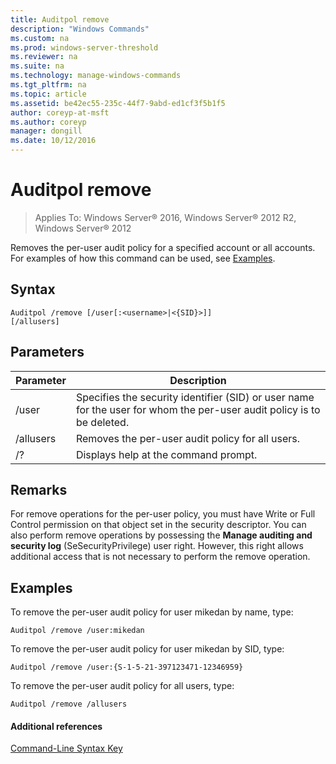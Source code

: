 ```yaml
---
title: Auditpol remove
description: "Windows Commands"
ms.custom: na
ms.prod: windows-server-threshold
ms.reviewer: na
ms.suite: na
ms.technology: manage-windows-commands
ms.tgt_pltfrm: na
ms.topic: article
ms.assetid: be42ec55-235c-44f7-9abd-ed1cf3f5b1f5
author: coreyp-at-msft
ms.author: coreyp
manager: dongill
ms.date: 10/12/2016
---
```


# Auditpol remove

>Applies To: Windows Server&reg; 2016, Windows Server&reg; 2012 R2, Windows Server&reg; 2012

Removes the per-user audit policy for a specified account or all accounts.
For examples of how this command can be used, see [Examples](#BKMK_examples).
## Syntax
```
Auditpol /remove [/user[:<username>|<{SID}>]]
[/allusers]
```
## Parameters
|Parameter|Description|
|-------------|---------------|
|/user|Specifies the security identifier (SID) or user name for the user for whom the per-user audit policy is to be deleted.|
|/allusers|Removes the per-user audit policy for all users.|
|/?|Displays help at the command prompt.|
## Remarks
For remove operations for the per-user policy, you must have Write or Full Control permission on that object set in the security descriptor. You can also perform remove operations by possessing the **Manage auditing and security log** (SeSecurityPrivilege) user right. However, this right allows additional access that is not necessary to perform the remove operation.
## <a name="BKMK_examples"></a>Examples
To remove the per-user audit policy for user mikedan by name, type:
```
Auditpol /remove /user:mikedan
```
To remove the per-user audit policy for user mikedan by SID, type:
```
Auditpol /remove /user:{S-1-5-21-397123471-12346959}
```
To remove the per-user audit policy for all users, type:
```
Auditpol /remove /allusers
```
#### Additional references
[Command-Line Syntax Key](Command-Line-Syntax-Key.md)
